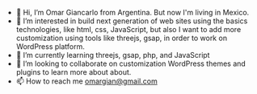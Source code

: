 - 👋 Hi, I’m Omar Giancarlo from Argentina. But now I'm living in Mexico.
- 👀 I’m interested in build next generation of web sites using the basics technologies, like  html, css, JavaScript, but also I want to add more customization using tools like threejs, gsap, in order to work on WordPress platform. 
- 🌱 I’m currently learning threejs, gsap, php, and JavaScript
- 💞️ I’m looking to collaborate on customization WordPress themes and plugins to learn more about about.
- 📫 How to reach me omargian@gmail.com

<!---
omargian/omargian is a ✨ special ✨ repository because its `README.md` (this file) appears on your GitHub profile.
You can click the Preview link to take a look at your changes.
--->
